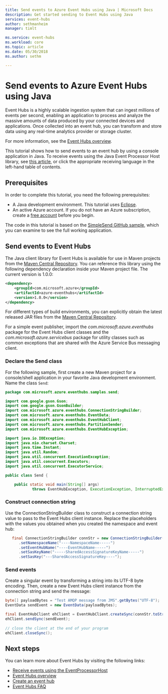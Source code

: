 ```yaml
---
title: Send events to Azure Event Hubs using Java | Microsoft Docs
description: Get started sending to Event Hubs using Java
services: event-hubs
author: sethmanheim
manager: timlt

ms.service: event-hubs
ms.workload: core
ms.topic: article
ms.date: 05/30/2018
ms.author: sethm

---
```


# Send events to Azure Event Hubs using Java

Event Hubs is a highly scalable ingestion system that can ingest millions of events per second, enabling an application to process and analyze the massive amounts of data produced by your connected devices and applications. Once collected into an event hub, you can transform and store data using any real-time analytics provider or storage cluster.

For more information, see the [Event Hubs overview][Event Hubs overview].

This tutorial shows how to send events to an event hub by using a console application in Java. To receive events using the Java Event Processor Host library, see [this article](event-hubs-java-get-started-receive-eph.md), or click the appropriate receiving language in the left-hand table of contents.

## Prerequisites

In order to complete this tutorial, you need the following prerequisites:

* A Java development environment. This tutorial uses [Eclipse](https://www.eclipse.org/).
* An active Azure account. If you do not have an Azure subscription, create a [free account][] before you begin.

The code in this tutorial is based on the [SimpleSend GitHub sample](https://github.com/Azure/azure-event-hubs/tree/master/samples/Java/Basic/SimpleSend), which you can examine to see the full working application.

## Send events to Event Hubs

The Java client library for Event Hubs is available for use in Maven projects from the [Maven Central Repository](https://search.maven.org/#search%7Cga%7C1%7Ca%3A%22azure-eventhubs%22). You can reference this library using the following dependency declaration inside your Maven project file. The current version is 1.0.0:    

```xml
<dependency>
    <groupId>com.microsoft.azure</groupId>
    <artifactId>azure-eventhubs</artifactId>
    <version>1.0.0</version>
</dependency>
```

For different types of build environments, you can explicitly obtain the latest released JAR files from the [Maven Central Repository](https://search.maven.org/#search%7Cga%7C1%7Ca%3A%22azure-eventhubs%22).  

For a simple event publisher, import the *com.microsoft.azure.eventhubs* package for the Event Hubs client classes and the *com.microsoft.azure.servicebus* package for utility classes such as common exceptions that are shared with the Azure Service Bus messaging client. 

### Declare the Send class

For the following sample, first create a new Maven project for a console/shell application in your favorite Java development environment. Name the class `Send`:     

```java
package com.microsoft.azure.eventhubs.samples.send;

import com.google.gson.Gson;
import com.google.gson.GsonBuilder;
import com.microsoft.azure.eventhubs.ConnectionStringBuilder;
import com.microsoft.azure.eventhubs.EventData;
import com.microsoft.azure.eventhubs.EventHubClient;
import com.microsoft.azure.eventhubs.PartitionSender;
import com.microsoft.azure.eventhubs.EventHubException;

import java.io.IOException;
import java.nio.charset.Charset;
import java.time.Instant;
import java.util.Random;
import java.util.concurrent.ExecutionException;
import java.util.concurrent.Executors;
import java.util.concurrent.ExecutorService;

public class Send {

    public static void main(String[] args)
            throws EventHubException, ExecutionException, InterruptedException, IOException {
```

### Construct connection string

Use the ConnectionStringBuilder class to construct a connection string value to pass to the Event Hubs client instance. Replace the placeholders with the values you obtained when you created the namespace and event hub:

```java
   final ConnectionStringBuilder connStr = new ConnectionStringBuilder()
      .setNamespaceName("----NamespaceName-----")
      .setEventHubName("----EventHubName-----")
      .setSasKeyName("-----SharedAccessSignatureKeyName-----")
      .setSasKey("---SharedAccessSignatureKey----");
```

### Send events

Create a singular event by transforming a string into its UTF-8 byte encoding. Then, create a new Event Hubs client instance from the connection string and send the message:   

```java 
byte[] payloadBytes = "Test AMQP message from JMS".getBytes("UTF-8");
EventData sendEvent = new EventData(payloadBytes);

final EventHubClient ehClient = EventHubClient.createSync(connStr.toString(), executorService);
ehClient.sendSync(sendEvent);
    
// close the client at the end of your program
ehClient.closeSync();

``` 

## Next steps

You can learn more about Event Hubs by visiting the following links:

* [Receive events using the EventProcessorHost](event-hubs-java-get-started-receive-eph.md)
* [Event Hubs overview][Event Hubs overview]
* [Create an event hub](event-hubs-create.md)
* [Event Hubs FAQ](event-hubs-faq.md)

<!-- Links -->
[Event Hubs overview]: event-hubs-overview.md
[free account]: https://azure.microsoft.com/free/?ref=microsoft.com&utm_source=microsoft.com&utm_medium=docs&utm_campaign=visualstudio

